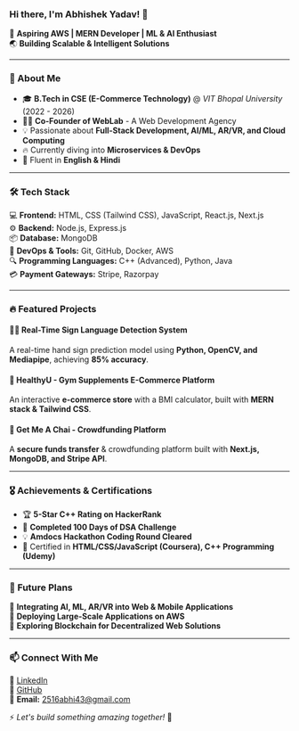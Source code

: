 ### Hi there, I'm Abhishek Yadav! 👋

🚀 **Aspiring AWS  | MERN Developer | ML & AI Enthusiast**  
🌏 **Building Scalable & Intelligent Solutions**

---

### 🌟 About Me
- 🎓 **B.Tech in CSE (E-Commerce Technology)** @ *VIT Bhopal University* (2022 - 2026)
- 👨‍💻 **Co-Founder of WebLab** - A Web Development Agency
- 💡 Passionate about **Full-Stack Development, AI/ML, AR/VR, and Cloud Computing**
- 🔥 Currently diving into **Microservices & DevOps**
- 📍 Fluent in **English & Hindi**

---

### 🛠️ Tech Stack
💻 **Frontend:** HTML, CSS (Tailwind CSS), JavaScript, React.js, Next.js  
⚙ **Backend:** Node.js, Express.js  
📦 **Database:** MongoDB  
🚀 **DevOps & Tools:** Git, GitHub, Docker, AWS  
🔍 **Programming Languages:** C++ (Advanced), Python, Java  
💳 **Payment Gateways:** Stripe, Razorpay  

---

### 🔥 Featured Projects
#### 🧑‍🎤 Real-Time Sign Language Detection System
A real-time hand sign prediction model using **Python, OpenCV, and Mediapipe**, achieving **85% accuracy**.  

#### 💪 HealthyU - Gym Supplements E-Commerce Platform
An interactive **e-commerce store** with a BMI calculator, built with **MERN stack & Tailwind CSS**.  

#### 💸 Get Me A Chai - Crowdfunding Platform
A **secure funds transfer** & crowdfunding platform built with **Next.js, MongoDB, and Stripe API**.  


---

### 🎖️ Achievements & Certifications
- 🏆 **5-Star C++ Rating on HackerRank**
- 🎯 **Completed 100 Days of DSA Challenge**
- 💡 **Amdocs Hackathon Coding Round Cleared**
- 📜 Certified in **HTML/CSS/JavaScript (Coursera), C++ Programming (Udemy)**

---

### 🚀 Future Plans
🔹 **Integrating AI, ML, AR/VR into Web & Mobile Applications**  
🔹 **Deploying Large-Scale Applications on AWS**  
🔹 **Exploring Blockchain for Decentralized Web Solutions**  

---

### 📫 Connect With Me
🔗 [LinkedIn](http://www.linkedin.com/in/abhishek-yadav-059942251)  
📝 [GitHub](https://github.com/Abhi-2516)  
📧 **Email:** [2516abhi43@gmail.com](mailto:2516abhi43@gmail.com)  

⚡ *Let's build something amazing together!* 🚀
